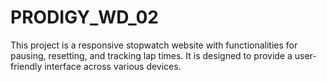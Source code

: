 # PRODIGY_WD_02
This project is a responsive stopwatch website with functionalities for pausing, resetting, and tracking lap times. It is designed to provide a user-friendly interface across various devices.
